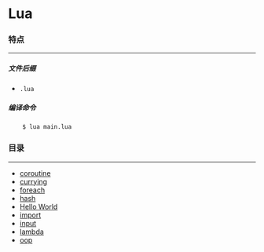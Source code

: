 Lua
===

### 特点
---
##### 文件后缀
* `.lua`

##### 编译命令
```
	$ lua main.lua
```

### 目录
---
* [coroutine](https://github.com/PFei-He/Language-Study-Note/tree/master/Lua/coroutine)
* [currying](https://github.com/PFei-He/Language-Study-Note/tree/master/Lua/currying)
* [foreach](https://github.com/PFei-He/Language-Study-Note/tree/master/Lua/foreach)
* [hash](https://github.com/PFei-He/Language-Study-Note/tree/master/Lua/hash)
* [Hello World](https://github.com/PFei-He/Language-Study-Note/tree/master/Lua/Hello%20World)
* [import](https://github.com/PFei-He/Language-Study-Note/tree/master/Lua/import%20-%20module)
* [input](https://github.com/PFei-He/Language-Study-Note/tree/master/Lua/input)
* [lambda](https://github.com/PFei-He/Language-Study-Note/tree/master/Lua/lambda)
* [oop](https://github.com/PFei-He/Language-Study-Note/tree/master/Lua/oop)
